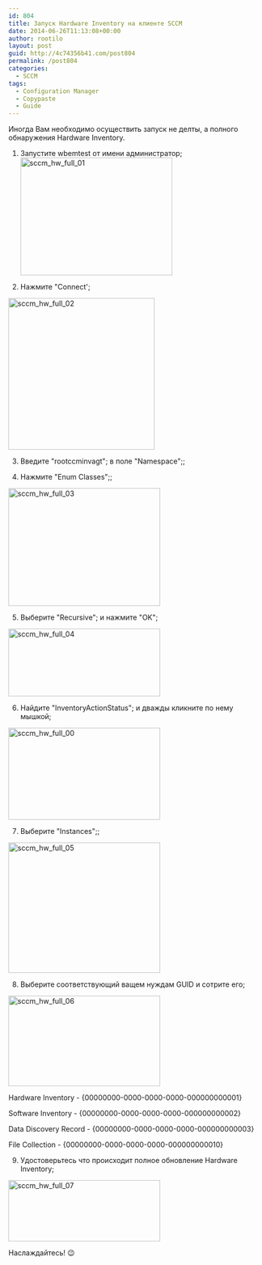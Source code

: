 ```yaml
---
id: 804
title: Запуск Hardware Inventory на клиенте SCCM
date: 2014-06-26T11:13:08+00:00
author: rootilo
layout: post
guid: http://4c74356b41.com/post804
permalink: /post804
categories:
  - SCCM
tags:
  - Configuration Manager
  - Copypaste
  - Guide
---
```

Иногда Вам необходимо осуществить запуск не делты, а полного обнаружения Hardware Inventory.

1. Запустите wbemtest от имени администратор;<a href="http://4c74356b41.com/wp-content/uploads/2016/02/sccm_hw_full_01.png" rel="attachment wp-att-4832"><img src="http://4c74356b41.com/wp-content/uploads/2016/02/sccm_hw_full_01-300x233.png" alt="sccm_hw_full_01" width="300" height="233" /></a>

2. Нажмите "Connect';
  
<a href="http://4c74356b41.com/wp-content/uploads/2016/02/sccm_hw_full_02.png" rel="attachment wp-att-4835"><img src="http://4c74356b41.com/wp-content/uploads/2016/02/sccm_hw_full_02-289x300.png" alt="sccm_hw_full_02" width="289" height="300" /></a>

3. Введите "rootccminvagt"; в поле "Namespace";;
  
4. Нажмите "Enum Classes";;
  
<a href="http://4c74356b41.com/wp-content/uploads/2016/02/sccm_hw_full_03.png" rel="attachment wp-att-4839"><img src="http://4c74356b41.com/wp-content/uploads/2016/02/sccm_hw_full_03-300x233.png" alt="sccm_hw_full_03" width="300" height="233" /></a>

5. Выберите "Recursive"; и нажмите "OK";
  
<a href="http://4c74356b41.com/wp-content/uploads/2016/02/sccm_hw_full_04.png" rel="attachment wp-att-4842"><img src="http://4c74356b41.com/wp-content/uploads/2016/02/sccm_hw_full_04-300x134.png" alt="sccm_hw_full_04" width="300" height="134" /></a>

6. Найдите "InventoryActionStatus"; и дважды кликните по нему мышкой;
  
<a href="http://4c74356b41.com/wp-content/uploads/2016/02/sccm_hw_full_00.png" rel="attachment wp-att-4829"><img src="http://4c74356b41.com/wp-content/uploads/2016/02/sccm_hw_full_00-300x182.png" alt="sccm_hw_full_00" width="300" height="182" /></a>

7. Выберите "Instances";;
  
<a href="http://4c74356b41.com/wp-content/uploads/2016/02/sccm_hw_full_05.png" rel="attachment wp-att-4845"><img src="http://4c74356b41.com/wp-content/uploads/2016/02/sccm_hw_full_05-300x258.png" alt="sccm_hw_full_05" width="300" height="258" /></a>

8. Выберите соответствующий ващем нуждам GUID и сотрите его;
  
<a href="http://4c74356b41.com/wp-content/uploads/2016/02/sccm_hw_full_06.png" rel="attachment wp-att-4848"><img src="http://4c74356b41.com/wp-content/uploads/2016/02/sccm_hw_full_06-300x179.png" alt="sccm_hw_full_06" width="300" height="179" /></a>
  
Hardware Inventory - {00000000-0000-0000-0000-000000000001}
  
Software Inventory - {00000000-0000-0000-0000-000000000002}
  
Data Discovery Record - {00000000-0000-0000-0000-000000000003}
  
File Collection - {00000000-0000-0000-0000-000000000010}

9. Удостоверьтесь что происходит полное обновление Hardware Inventory;
  
<a href="http://4c74356b41.com/wp-content/uploads/2016/02/sccm_hw_full_07.png" rel="attachment wp-att-4851"><img src="http://4c74356b41.com/wp-content/uploads/2016/02/sccm_hw_full_07-300x121.png" alt="sccm_hw_full_07" width="300" height="121" /></a>

Наслаждайтесь! 😉